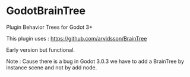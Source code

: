 # GodotBrainTree
Plugin Behavior Trees for Godot 3+

This plugin uses : https://github.com/arvidsson/BrainTree

Early version but functional.

Note : Cause there is a bug in Godot 3.0.3 we have to add a BrainTree by instance scene and not by add node.
